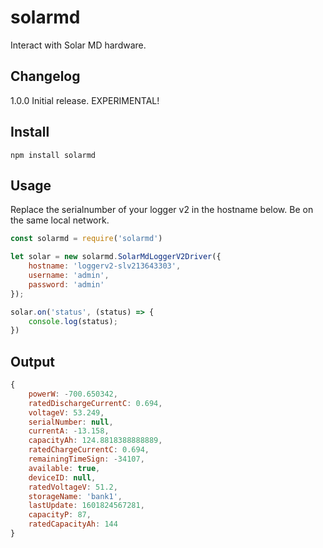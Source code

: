 # solarmd
Interact with Solar MD hardware.

## Changelog

1.0.0   Initial release. EXPERIMENTAL!

## Install

```
npm install solarmd
```

## Usage

Replace the serialnumber of your logger v2 in the hostname below. Be on the same local network.

```js
const solarmd = require('solarmd')

let solar = new solarmd.SolarMdLoggerV2Driver({
    hostname: 'loggerv2-slv213643303',
    username: 'admin',
    password: 'admin'
});

solar.on('status', (status) => {
    console.log(status);
})
```

## Output


```js
{
    powerW: -700.650342,
    ratedDischargeCurrentC: 0.694,
    voltageV: 53.249,
    serialNumber: null,
    currentA: -13.158,
    capacityAh: 124.8818388888889,
    ratedChargeCurrentC: 0.694,
    remainingTimeSign: -34107,
    available: true,
    deviceID: null,
    ratedVoltageV: 51.2,
    storageName: 'bank1',
    lastUpdate: 1601824567281,
    capacityP: 87,
    ratedCapacityAh: 144
}
```
